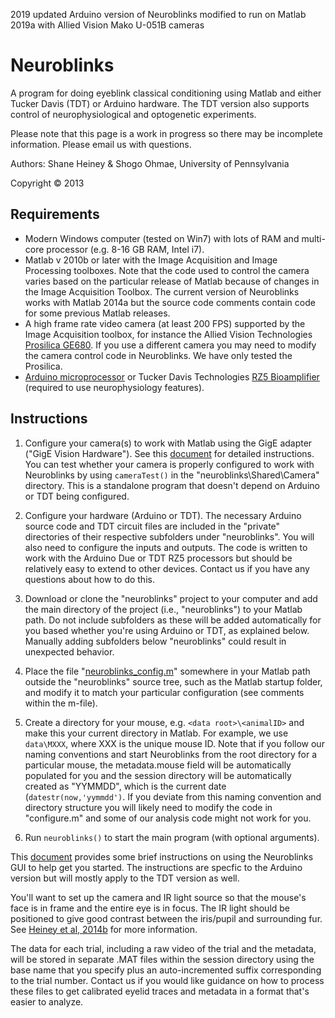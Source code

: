 2019 updated Arduino version of Neuroblinks modified to run on Matlab 2019a with Allied Vision Mako U-051B cameras


Neuroblinks 
===========

A program for doing eyeblink classical conditioning using Matlab and either Tucker Davis (TDT) or Arduino hardware. The TDT version also supports control of neurophysiological and optogenetic experiments. 

Please note that this page is a work in progress so there may be incomplete information. Please email us with questions. 

Authors: Shane Heiney & Shogo Ohmae, University of Pennsylvania

Copyright &copy; 2013


Requirements
------------

* Modern Windows computer (tested on Win7) with lots of RAM and multi-core processor (e.g. 8-16 GB RAM, Intel i7).
* Matlab v 2010b or later with the Image Acquisition and Image Processing toolboxes. Note that the code used to control the camera varies based on the particular release of Matlab because of changes in the Image Acquisition Toolbox. The current version of Neuroblinks works with Matlab 2014a but the source code comments contain code for some previous Matlab releases. 
* A high frame rate video camera (at least 200 FPS) supported by the Image Acquisition toolbox, for instance the Allied Vision Technologies [Prosilica GE680](http://www.alliedvisiontec.com/us/products/cameras/gigabit-ethernet/prosilica-ge/ge680.html). If you use a different camera you may need to modify the camera control code in Neuroblinks. We have only tested the Prosilica. 
* [Arduino microprocessor](http://arduino.cc/en/Main/arduinoBoardDue) or Tucker Davis Technologies [RZ5 Bioamplifier](http://www.tdt.com/rz5d-base-processor.html) (required to use neurophysiology features).


Instructions
------------

1. Configure your camera(s) to work with Matlab using the GigE adapter ("GigE Vision Hardware"). See this [document](https://docs.google.com/document/d/1jAP2g_fxNbUylIzeIvo7oRSLNTaUKlLlRVbz8Pwz39U/edit?usp=sharing) for detailed instructions. You can test whether your camera is properly configured to work with Neuroblinks by using `cameraTest()` in the "neuroblinks\Shared\Camera" directory. This is a standalone program that doesn't depend on Arduino or TDT being configured. 

2. Configure your hardware (Arduino or TDT). The necessary Arduino source code and TDT circuit files are included in the "private" directories of their respective subfolders under "neuroblinks". You will also need to configure the inputs and outputs. The code is written to work with the Arduino Due or TDT RZ5 processors but should be relatively easy to extend to other devices. Contact us if you have any questions about how to do this. 

3. Download or clone the "neuroblinks" project to your computer and add the main directory of the project (i.e., "neuroblinks") to your Matlab path. Do not include subfolders as these will be added automatically for you based whether you're using Arduino or TDT, as explained below. Manually adding subfolders below "neuroblinks" could result in unexpected behavior. 

4. Place the file "[neuroblinks_config.m](https://drive.google.com/file/d/0B4gSOteKRf_HV3ZzYmYyeXJhRVU/view?usp=sharing)" somewhere in your Matlab path outside the "neuroblinks" source tree, such as the Matlab startup folder, and modify it to match your particular configuration (see comments within the m-file).

5. Create a directory for your mouse, e.g. `<data root>\<animalID>` and make this your current directory in Matlab. For example, we use `data\MXXX`, where XXX is the unique mouse ID. Note that if you follow our naming conventions and start Neuroblinks from the root directory for a particular mouse, the metadata.mouse field will be automatically populated for you and the session directory will be automatically created as "YYMMDD", which is the current date (`datestr(now,'yymmdd')`. If you deviate from this naming convention and directory structure you will likely need to modify the code in "configure.m" and some of our analysis code might not work for you. 

6. Run `neuroblinks()` to start the main program (with optional arguments).

This [document](https://docs.google.com/document/d/1InIuTQ_H1JthY9_0v9BHR0_naf4_ief3BlzZlXbdtBc/edit?usp=sharing)  provides some brief instructions on using the Neuroblinks GUI to help get you started. The instructions are specfic to the Arduino version but will mostly apply to the TDT version as well. 

You'll want to set up the camera and IR light source so that the mouse's face is in frame and the entire eye is in focus. The IR light should be positioned to give good contrast between the iris/pupil and surrounding fur. See [Heiney et al, 2014b](http://www.ncbi.nlm.nih.gov/pubmed/25378152) for more information. 

The data for each trial, including a raw video of the trial and the metadata, will be stored in separate .MAT files within the session directory using the base name that you specify plus an auto-incremented suffix corresponding to the trial number. Contact us if you would like guidance on how to process these files to get calibrated eyelid traces and metadata in a format that's easier to analyze. 